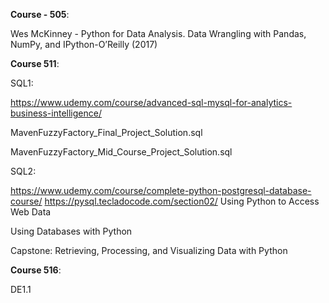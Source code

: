 
**Course - 505**:

Wes McKinney - Python for Data Analysis. Data Wrangling with Pandas, NumPy, and IPython-O’Reilly (2017)

**Course 511**:

SQL1:

https://www.udemy.com/course/advanced-sql-mysql-for-analytics-business-intelligence/

MavenFuzzyFactory_Final_Project_Solution.sql

MavenFuzzyFactory_Mid_Course_Project_Solution.sql

SQL2:

https://www.udemy.com/course/complete-python-postgresql-database-course/
https://pysql.tecladocode.com/section02/
Using Python to Access Web Data

Using Databases with Python

Capstone: Retrieving, Processing, and Visualizing Data with Python

**Course 516**:

DE1.1
